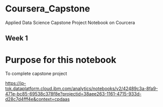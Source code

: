 # Coursera_Capstone
Applied Data Science Capstone Project Notebook on Courcera

## Week 1

# Purpose for this notebook
To complete capstone project

https://jp-tok.dataplatform.cloud.ibm.com/analytics/notebooks/v2/42489c3a-8fa9-471e-bc85-69538c378f8e?projectid=38aee263-1161-4715-933d-d28c7d4fff4e&context=cpdaas
